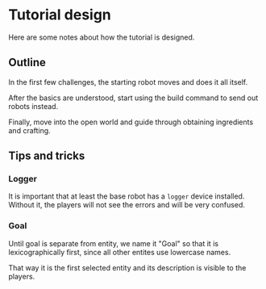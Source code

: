 # Tutorial design

Here are some notes about how the tutorial is designed.

## Outline

In the first few challenges, the starting robot moves and does it all itself.

After the basics are understood, start using the build command to send out robots instead.

Finally, move into the open world and guide through obtaining ingredients and crafting.


## Tips and tricks

### Logger

It is important that at least the base robot has a `logger` device installed.
Without it, the players will not see the errors and will be very confused.

### Goal

Until goal is separate from entity, we name it "Goal" so that it is lexicographically
first, since all other entites use lowercase names.

That way it is the first selected entity and its description is visible to the players.
